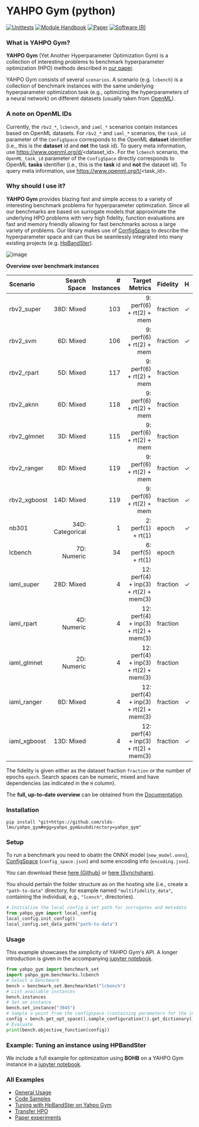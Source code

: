 # YAHPO Gym (python)
[![Unittests](https://github.com/slds-lmu/yahpo_gym/actions/workflows/unittests_gym_py.yml/badge.svg?branch=main)](https://github.com/slds-lmu/yahpo_gym/actions)
[![Module Handbook](https://img.shields.io/badge/Website-Documentation-blue)](https://slds-lmu.github.io/yahpo_gym/)
[![Paper](https://img.shields.io/badge/arXiv-Paper-blue)](https://arxiv.org/abs/2109.03670)
[![Software (R)](https://img.shields.io/badge/Software-R-green)](https://github.com/slds-lmu/yahpo_gym/tree/main/yahpo_gym)

### What is YAHPO Gym?

**YAHPO Gym** (Yet Another Hyperparameter Optimization Gym) is a collection of interesting problems to benchmark hyperparameter optimization (HPO) methods described in [our paper](https://arxiv.org/abs/2109.03670).

YAHPO Gym consists of several `scenarios`. A scenario (e.g. `lcbench`) is a collection of benchmark instances with the same underlying hyperparameter optimization task (e.g., optimizing the hyperparameters of a neural network) on different datasets (usually taken from [OpenML](https://www.openml.org/)).

### A note on OpenML IDs

Currently, the `rbv2_*`, `lcbench`, and `iaml_*` scenarios contain instances based on OpenML datasets.
For `rbv2_*` and `iaml_*` scenarios, the `task_id` parameter of the `ConfigSpace` corresponds to the OpenML **dataset** identifier (i.e., this is the **dataset** id and **not** the task id).
To query meta information, use https://www.openml.org/d/<dataset_id>.
For the `lcbench` scenario, the `OpenML_task_id` parameter of the `ConfigSpace` directly corresponds to OpenML **tasks** identifier (i.e., this is the **task** id and **not** the dataset id).
To query meta information, use https://www.openml.org/t/<task_id>.

### Why should I use it?

**YAHPO Gym** provides blazing fast and simple access to a variety of interesting benchmark problems for hyperparameter optimization.
Since all our benchmarks are based on surrogate models that approximate the underlying HPO problems with very high fidelity, function evaluations are fast and memory friendly allowing for fast benchmarks across a large variety of problems.
Our library makes use of [ConfigSpace](https://automl.github.io/ConfigSpace/) to describe the hyperparameter space and can thus be seamlessly integrated into many existing projects (e.g. [HpBandSter](https://github.com/automl/HpBandSter)).

![image](https://github.com/slds-lmu/yahpo_gym/blob/main/assets/results.png?raw=true)

**Overview over benchmark instances**

|Scenario    |Search Space    |# Instances|Target Metrics                       |Fidelity| H|
|:-----------|---------------:|----------:|------------------------------------:|:-------|:-|
|rbv2_super  |38D: Mixed      |        103| 9: perf(6) + rt(2) + mem            |fraction| ✓|
|rbv2_svm    | 6D: Mixed      |        106| 9: perf(6) + rt(2) + mem            |fraction| ✓|
|rbv2_rpart  | 5D: Mixed      |        117| 9: perf(6) + rt(2) + mem            |fraction|  |
|rbv2_aknn   | 6D: Mixed      |        118| 9: perf(6) + rt(2) + mem            |fraction|  |
|rbv2_glmnet | 3D: Mixed      |        115| 9: perf(6) + rt(2) + mem            |fraction|  |
|rbv2_ranger | 8D: Mixed      |        119| 9: perf(6) + rt(2) + mem            |fraction| ✓|
|rbv2_xgboost|14D: Mixed      |        119| 9: perf(6) + rt(2) + mem            |fraction| ✓|
|nb301       |34D: Categorical|          1| 2: perf(1) + rt(1)                  |epoch   | ✓|
|lcbench     | 7D: Numeric    |         34| 6: perf(5) + rt(1)                  |epoch   |  |
|iaml_super  |28D: Mixed      |          4|12: perf(4) + inp(3) + rt(2) + mem(3)|fraction| ✓|
|iaml_rpart  | 4D: Numeric    |          4|12: perf(4) + inp(3) + rt(2) + mem(3)|fraction|  |
|iaml_glmnet | 2D: Numeric    |          4|12: perf(4) + inp(3) + rt(2) + mem(3)|fraction|  |
|iaml_ranger | 8D: Mixed      |          4|12: perf(4) + inp(3) + rt(2) + mem(3)|fraction| ✓|
|iaml_xgboost|13D: Mixed      |          4|12: perf(4) + inp(3) + rt(2) + mem(3)|fraction| ✓|

The fidelity is given either as the dataset fraction `fraction` or the number of epochs `epoch`.
Search spaces can be numeric, mixed and have dependencies (as indicated in the `H` column). 

The **full, up-to-date overview** can be obtained from the [Documentation](https://slds-lmu.github.io/yahpo_gym/scenarios.html).

### Installation

```console
pip install "git+https://github.com/slds-lmu/yahpo_gym#egg=yahpo_gym&subdirectory=yahpo_gym"
```

### Setup

To run a benchmark you need to obatin the ONNX model (`new_model.onnx`), [ConfigSpace](https://automl.github.io/ConfigSpace/) (`config_space.json`) and some encoding info (`encoding.json`).

You can download these [here (Github)](https://github.com/slds-lmu/yahpo_data) or [here (Synchshare)](https://syncandshare.lrz.de/getlink/fiCMkzqj1bv1LfCUyvZKmLvd/).

You should pertain the folder structure as on the hosting site (i.e., create a `"path-to-data"` directory, for example named `"multifidelity_data"`, containing the individual, e.g., `"lcench"`, directories).

```py
# Initialize the local config & set path for surrogates and metadata
from yahpo_gym import local_config
local_config.init_config()
local_config.set_data_path("path-to-data")
```

### Usage

This example showcases the simplicity of YAHPO Gym's API.
A longer introduction is given in the accompanying [jupyter notebook](https://github.com/slds-lmu/yahpo_gym/blob/main/yahpo_gym/notebooks/using_yahpo_gym.ipynb).

```py
from yahpo_gym import benchmark_set
import yahpo_gym.benchmarks.lcbench
# Select a Benchmark
bench = benchmark_set.BenchmarkSet("lcbench")
# List available instances
bench.instances
# Set an instance
bench.set_instance("3945")
# Sample a point from the configspace (containing parameters for the instance and budget)
config = bench.get_opt_space().sample_configuration(1).get_dictionary()
# Evaluate
print(bench.objective_function(config))
```

### Example: Tuning an instance using HPBandSter

We include a full example for optimization using **BOHB** on a YAHPO Gym instance in a [jupyter notebook](https://github.com/slds-lmu/yahpo_gym/blob/main/yahpo_gym/notebooks/tuning_hpandster_on_yahpo.ipynb).

### All Examples

- [General Usage](https://github.com/slds-lmu/yahpo_gym/blob/main/yahpo_gym/notebooks/using_yahpo_gym.ipynb)
- [Code Samples](https://github.com/slds-lmu/yahpo_gym/blob/main/yahpo_gym/notebooks/code_sample.ipynb)
- [Tuning with HpBandSter on Yahpo Gym](https://github.com/slds-lmu/yahpo_gym/blob/main/yahpo_gym/notebooks/tuning_hpandster_on_yahpo.ipynb)
- [Transfer HPO](https://github.com/slds-lmu/yahpo_gym/blob/main/yahpo_gym/notebooks/using_yahpo_gym.ipynb)
- [Paper experiments](https://github.com/slds-lmu/yahpo_exps/tree/main/paper)
